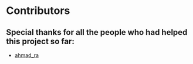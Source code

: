 # Contributors

## Special thanks for all the people who had helped this project so far:

* [ahmad_ra](https://github.com/ahmad-ra)
